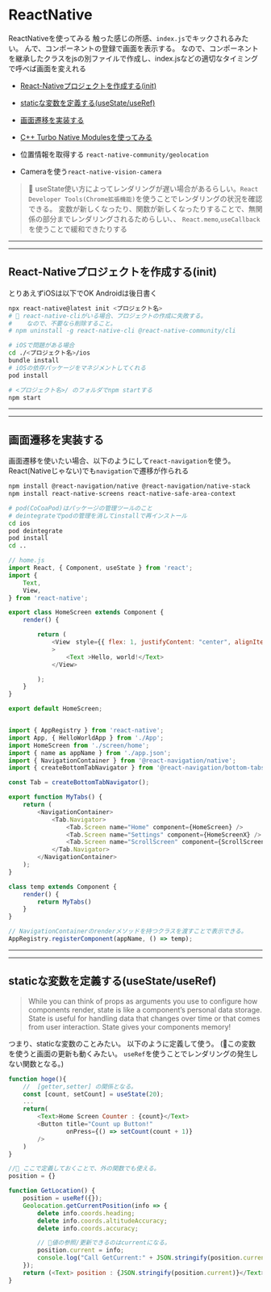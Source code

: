 # ReactNative

ReactNativeを使ってみる
触った感じの所感、`index.js`でキックされるみたい。
んで、コンポーネントの登録で画面を表示する。
なので、コンポーネントを継承したクラスをjsの別ファイルで作成し、index.jsなどの適切なタイミングで呼べば画面を変えれる

- [React-Nativeプロジェクトを作成する(init)](#init)
- [staticな変数を定義する(useState/useRef)](#state)  
- [画面遷移を実装する](#navigator)  
- [C++ Turbo Native Modulesを使ってみる](cppModule)

- 位置情報を取得する `react-native-community/geolocation`
- Cameraを使う`react-native-vision-camera`

> 🚨 useState使い方によってレンダリングが遅い場合があるらしい。`React Developer Tools(Chrome拡張機能)`を使うことでレンダリングの状況を確認できる。
> 変数が新しくなったり、関数が新しくなったりすることで、無関係の部分までレンダリングされるためらしい、、
> `React.memo`,`useCallback`を使うことで緩和できたりする

---
---

## <a name=init>React-Nativeプロジェクトを作成する(init)</a>

とりあえずiOSは以下でOK
Androidは後日書く

```bash
npx react-native@latest init <プロジェクト名>
# 🚨 react-native-cliがいる場合、プロジェクトの作成に失敗する。
#    なので、不要なら削除すること。
# npm uninstall -g react-native-cli @react-native-community/cli

# iOSで問題がある場合
cd ./<プロジェクト名>/ios
bundle install
# iOSの依存パッケージをマネジメントしてくれる
pod install  

# <プロジェクト名>/ のフォルダでnpm startする
npm start
```

---
---

## <a name=navigator>画面遷移を実装する</a>

画面遷移を使いたい場合、以下のようにして`react-navigation`を使う。
React(Nativeじゃない)でも`navigation`で遷移が作られる

```bash
npm install @react-navigation/native @react-navigation/native-stack
npm install react-native-screens react-native-safe-area-context

# pod(CoCoaPod)はパッケージの管理ツールのこと
# deintegrateでpodの管理を消してinstallで再インストール
cd ios
pod deintegrate
pod install
cd ..
```

```js
// home.js
import React, { Component, useState } from 'react';
import {
    Text,
    View,
} from 'react-native';

export class HomeScreen extends Component {
    render() {

        return (
            <View　style={{ flex: 1, justifyContent: "center", alignItems: "center" }}
            >
                <Text >Hello, world!</Text>
            </View>

        );
    }
}

export default HomeScreen;
```

```js

import { AppRegistry } from 'react-native';
import App, { HelloWorldApp } from './App';
import HomeScreen from './screen/home';
import { name as appName } from './app.json';
import { NavigationContainer } from '@react-navigation/native';
import { createBottomTabNavigator } from '@react-navigation/bottom-tabs';

const Tab = createBottomTabNavigator();

export function MyTabs() {
    return (
        <NavigationContainer>
            <Tab.Navigator>
                <Tab.Screen name="Home" component={HomeScreen} />
                <Tab.Screen name="Settings" component={HomeScreenX} />
                <Tab.Screen name="ScrollScreen" component={ScrollScreen} />
            </Tab.Navigator>
        </NavigationContainer>
    );
}

class temp extends Component {
    render() {
        return MyTabs()
    }
}

// NavigationContainerのrenderメソッドを持つクラスを渡すことで表示できる。
AppRegistry.registerComponent(appName, () => temp);
```

---
---

## <a name=state>staticな変数を定義する(useState/useRef)</a>

> While you can think of props as arguments you use to configure how components render, state is like a component’s personal data storage. State is useful for handling data that changes over time or that comes from user interaction. State gives your components memory!

つまり、staticな変数のことみたい。
以下のように定義して使う。
(🚨この変数を使うと画面の更新も動くみたい。
`useRef`を使うことでレンダリングの発生しない関数となる。)

```js
function hoge(){
    //  [getter,setter] の関係となる。
    const [count, setCount] = useState(20);
    ...
    return(
        <Text>Home Screen Counter : {count}</Text>    
        <Button title="Count up Button!"
                onPress={() => setCount(count + 1)}
        />
    )
}

//🌟 ここで定義しておくことで、外の関数でも使える。
position = {}

function GetLocation() {
    position = useRef({});
    Geolocation.getCurrentPosition(info => {
        delete info.coords.heading;
        delete info.coords.altitudeAccuracy;
        delete info.coords.accuracy;

        // 🌟値の参照/更新できるのはcurrentになる。
        position.current = info;
        console.log("Call GetCurrent:" + JSON.stringify(position.current));
    });
    return (<Text> position : {JSON.stringify(position.current)}</Text>);
}

```
